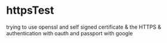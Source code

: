 # httpsTest
trying to use openssl and self signed certificate & the HTTPS & 
authentication with oauth and passport with google
 
